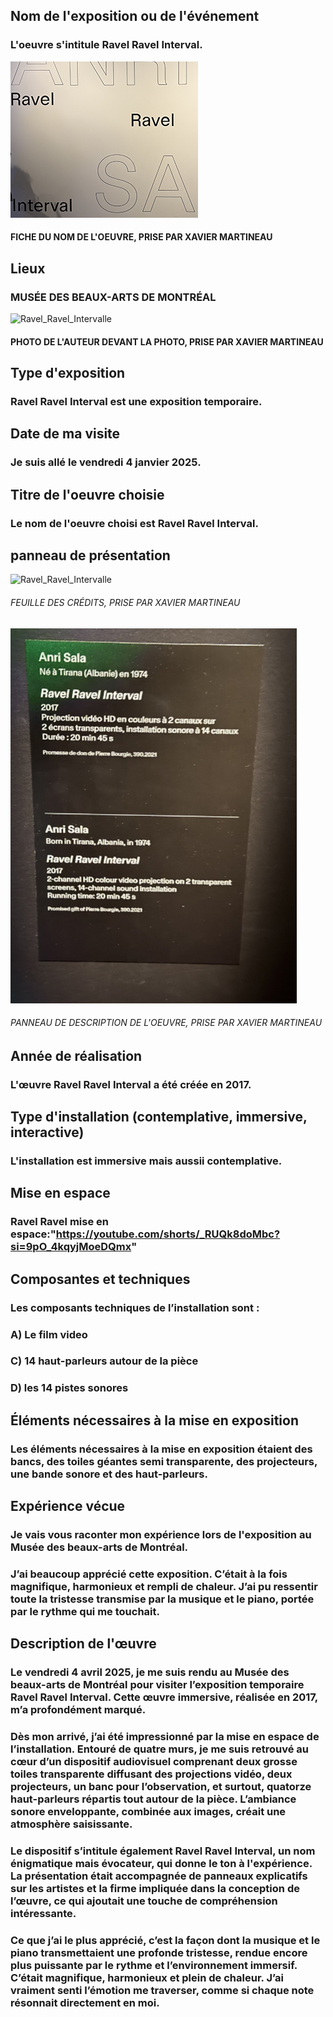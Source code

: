 ## Nom de l'exposition ou de l'événement
### L'oeuvre s'intitule **Ravel Ravel Interval**.

![Ravel_Ravel_Intervalle](Media/Ravel_Ravel_Intervalle/Ravel_Ravel_Intervalle_fiche_nom_de_l'oeuvre.png)
#### FICHE DU NOM DE L'OEUVRE, PRISE PAR XAVIER MARTINEAU

## Lieux
### MUSÉE DES BEAUX-ARTS DE MONTRÉAL

![Ravel_Ravel_Intervalle](Media/Ravel_Ravel_Intervalle/moi_devant_l_entrée.jpg)
#### PHOTO DE L'AUTEUR DEVANT LA PHOTO, PRISE PAR XAVIER MARTINEAU
## Type d'exposition  
### **Ravel Ravel Interval** est une **exposition temporaire**.

## Date de ma visite  
### Je suis allé le **vendredi 4 janvier 2025**.

## Titre de l'oeuvre choisie  
### Le nom de l'oeuvre choisi est **Ravel Ravel Interval**.

## panneau de présentation 
![Ravel_Ravel_Intervalle](Media/Ravel_Ravel_Intervalle/Ravel_Ravel_Intervalle_feuille_de_crédit.png)  
###### FEUILLE DES CRÉDITS, PRISE PAR XAVIER MARTINEAU
![Ravel_Ravel_Intervalle](Media/Ravel_Ravel_Intervalle/ravel_ravel_intervalle_panneau_description.jpg)
###### PANNEAU DE DESCRIPTION DE L'OEUVRE, PRISE PAR XAVIER MARTINEAU

## Année de réalisation  
### L'œuvre **Ravel Ravel Interval** a été créée en **2017**.

## Type d'installation (contemplative, immersive, interactive)  
### L'installation est **immersive** mais aussii **contemplative**.

## Mise en espace  
### Ravel Ravel mise en espace:"https://youtube.com/shorts/_RUQk8doMbc?si=9pO_4kqyjMoeDQmx"

## Composantes et techniques  
### Les composants techniques de l’installation sont :  
### A) **Le film video**
### C) **14 haut-parleurs autour de la pièce**  
### D) **les 14 pistes sonores**  

## Éléments nécessaires à la mise en exposition  
### Les éléments nécessaires à la mise en exposition étaient des bancs, des toiles géantes semi transparente, des projecteurs, une bande sonore et des haut-parleurs.

## Expérience vécue  
### Je vais vous raconter mon expérience lors de l'exposition au **Musée des beaux-arts de Montréal**.  
### J’ai beaucoup apprécié cette exposition. C’était à la fois magnifique, harmonieux et rempli de chaleur. J’ai pu ressentir toute la tristesse transmise par la musique et le piano, portée par le rythme qui me touchait.

## Description de l'œuvre

### Le **vendredi 4 avril 2025**, je me suis rendu au **Musée des beaux-arts de Montréal** pour visiter l’exposition temporaire **Ravel Ravel Interval**. Cette œuvre immersive, réalisée en **2017**, m’a profondément marqué.

### Dès mon arrivé, j’ai été impressionné par la mise en espace de l’installation. Entouré de **quatre murs**, je me suis retrouvé au cœur d’un dispositif audiovisuel comprenant **deux grosse toiles transparente** diffusant des projections vidéo, **deux projecteurs**, **un banc** pour l’observation, et surtout, **quatorze haut-parleurs** répartis tout autour de la pièce. L’ambiance sonore enveloppante, combinée aux images, créait une atmosphère saisissante.

### Le dispositif s’intitule également **Ravel Ravel Interval**, un nom énigmatique mais évocateur, qui donne le ton à l'expérience. La présentation était accompagnée de panneaux explicatifs sur les artistes et la firme impliquée dans la conception de l’œuvre, ce qui ajoutait une touche de compréhension intéressante.

### Ce que j’ai le plus apprécié, c’est la façon dont la musique et le piano transmettaient une **profonde tristesse**, rendue encore plus puissante par le **rythme** et l’environnement immersif. C’était **magnifique**, **harmonieux** et **plein de chaleur**. J’ai vraiment senti l’émotion me traverser, comme si chaque note résonnait directement en moi.
